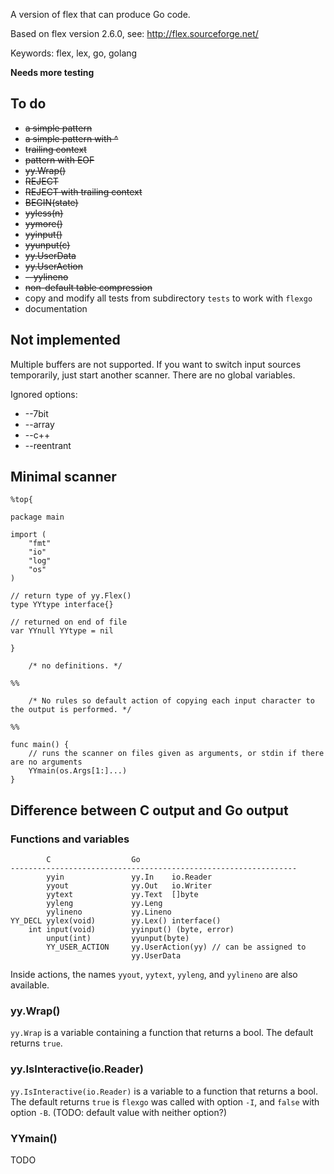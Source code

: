 A version of flex that can produce Go code.

Based on flex version 2.6.0, see: http://flex.sourceforge.net/

Keywords: flex, lex, go, golang

**Needs more testing**

## To do

 * ~~a simple pattern~~
 * ~~a simple pattern with ^~~
 * ~~trailing context~~
 * ~~pattern with EOF~~
 * ~~yy.Wrap()~~
 * ~~REJECT~~
 * ~~REJECT with trailing context~~
 * ~~BEGIN(state)~~
 * ~~yyless(n)~~
 * ~~yymore()~~
 * ~~yyinput()~~
 * ~~yyunput(c)~~
 * ~~yy.UserData~~
 * ~~yy.UserAction~~
 * ~~--yylineno~~
 * ~~non-default table compression~~
 * copy and modify all tests from subdirectory `tests` to work with `flexgo`
 * documentation

## Not implemented

Multiple buffers are not supported. If you want to switch input sources
temporarily, just start another scanner. There are no global variables.

Ignored options:

 * --7bit
 * --array
 * --c++
 * --reentrant

## Minimal scanner

    %top{

    package main

    import (
        "fmt"
        "io"
        "log"
        "os"
    )

    // return type of yy.Flex()
    type YYtype interface{}

    // returned on end of file
    var YYnull YYtype = nil

    }

        /* no definitions. */

    %%

        /* No rules so default action of copying each input character to the output is performed. */

    %%

    func main() {
        // runs the scanner on files given as arguments, or stdin if there are no arguments
        YYmain(os.Args[1:]...)
    }

## Difference between C output and Go output

### Functions and variables

            C                  Go
    ----------------------------------------------------------------
            yyin               yy.In    io.Reader
            yyout              yy.Out   io.Writer
            yytext             yy.Text  []byte
            yyleng             yy.Leng
            yylineno           yy.Lineno
    YY_DECL yylex(void)        yy.Lex() interface()
        int input(void)        yyinput() (byte, error)
            unput(int)         yyunput(byte)
            YY_USER_ACTION     yy.UserAction(yy) // can be assigned to
                               yy.UserData

Inside actions, the names `yyout`, `yytext`, `yyleng`, and `yylineno`
are also available.

### yy.Wrap()

`yy.Wrap` is a variable containing a function that returns a bool. The
default returns `true`.

### yy.IsInteractive(io.Reader)

`yy.IsInteractive(io.Reader)` is a variable to a function that returns a
bool. The default returns `true` is `flexgo` was called with option
`-I`, and `false` with option `-B`. (TODO: default value with neither
option?)

### YYmain()

TODO
